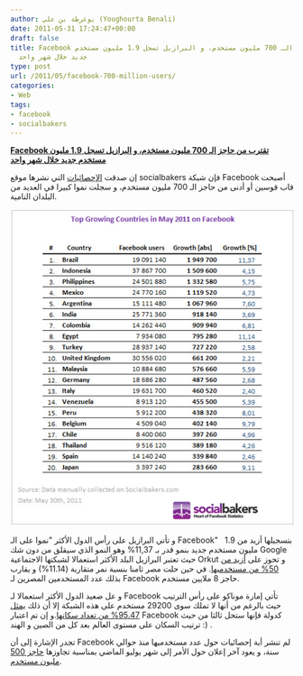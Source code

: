 ```yaml
---
author: يوغرطة بن علي (Youghourta Benali)
date: 2011-05-31 17:24:47+00:00
draft: false
title: Facebook تقترب من حاجز الـ 700 مليون مستخدم، و البرازيل تسجل 1.9 مليون مستخدم
  جديد خلال شهر واحد
type: post
url: /2011/05/facebook-700-million-users/
categories:
- Web
tags:
- facebook
- socialbakers
---
```


[**Facebook تقترب من حاجز الـ 700 مليون مستخدم، و البرازيل تسجل 1.9 مليون مستخدم جديد خلال شهر واحد**](https://www.it-scoop.com/2011/05/facebook-700-million-users/ )


إن صدقت [الإحصائيات](http://www.socialbakers.com/blog/171-facebook-is-globally-closing-in-to-700-million-users/) التي نشرها موقع socialbakers فإن شبكة Facebook أصبحت قاب قوسين أو أدنى من حاجز الـ 700 مليون مستخدم، و سجلت نموا كبيرا في العديد من البلدان النامية.

[![](facebook-top-may-2011.jpg)
](https://www.it-scoop.com/2011/05/facebook-700-million-users/ )

و تأتي البرازيل على رأس الدول الأكثر "نموا على الـ Facebook"   بتسجيلها أزيد من 1.9 مليون مستخدم جديد بنمو قدر بـ 11,37% وهو النمو الذي سيقلق من دون شك Google حيث تعتبر البرازيل البلد الأكثر استعمالا لشبكتها الاجتماعية Orkut و تحوز على [أزيد من 50% من مستخدميها](http://www.orkut.com/MembersAll). في حين حلت مصر ثامنا بنسبة نمر متقاربة (11.14%) و يقارب بذلك عدد المستخدمين المصرين لـ Facebook حاجز 8 ملايين مستخدم.

و عل صعيد الدول الأكثر استعمالا لـ Facebook تأتي إمارة موناكو على رأس الترتيب حيث بالرغم من أنها لا تملك سوى 29200 مستخدم على هذه الشبكة إلا أن ذلك [يمثل 95.47% من تعداد سكانها](http://www.socialbakers.com/blog/162-facebook-statistics-top-european-penetration/).و إن تم اعتبار Facebook كدولة فإنها ستحل ثالثا من حيث ترتيب السكان على مستوى العالم بعد كل من الصين و الهند :) .

تجدر الإشارة إلى أن Facebook لم تنشر أية إحصائيات حول عدد مستخدميها منذ حوالي سنة، و يعود آخر إعلان حول الأمر إلى شهر يوليو الماضي بمناسبة تجاوزها [حاجز 500 مليون مستخدم](../2010/07/facebook-500-million-2/).
